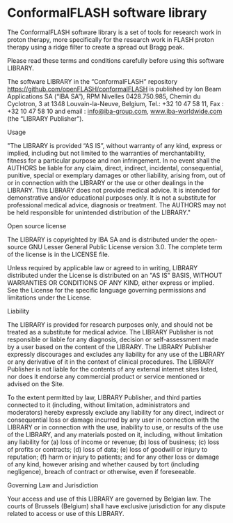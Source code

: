 # ConformalFLASH software library

The ConformalFLASH software library is a set of tools for research work in proton therapy, more specifically for the research work in FLASH proton therapy using a ridge filter to create a spread out Bragg peak.  

Please read these terms and conditions carefully before using this software LIBRARY.

The software LIBRARY in the “ConformalFLASH” repository https://github.com/openFLASH/conformalFLASH is published by Ion Beam Applications SA (“IBA SA”), RPM Nivelles 0428.750.985, Chemin du Cyclotron, 3 at 1348 Louvain-la-Neuve, Belgium, Tel.: +32 10 47 58 11, Fax : +32 10 47 58 10 and email : info@iba-group.com, www.iba-worldwide.com (the “LIBRARY Publisher”).

Usage

"The LIBRARY is provided “AS IS”, without warranty of any kind, express or implied, including but not limited to the warranties of merchantability, fitness for a particular purpose and non infringement. In no event shall the AUTHORS be liable for any claim, direct, indirect, incidental, consequential, punitive, special or exemplary damages or other liability, arising from, out of or in connection with the LIBRARY or the use or other dealings in the LIBRARY. This LIBRARY does not provide medical advice. It is intended for demonstrative and/or educational purposes only. It is not a substitute for professional medical advice, diagnosis or treatment. The AUTHORS may not be held responsible for unintended distribution of the LIBRARY."

Open source license

The LIBRARY is copyrighted by IBA SA and is distributed under the open-source GNU Lesser General Public License version 3.0. The complete term of the license is in the LICENSE file.

Unless required by applicable law or agreed to in writing, LIBRARY distributed under the License is distributed on an "AS IS" BASIS, WITHOUT WARRANTIES OR CONDITIONS OF ANY KIND, either express or implied. See the License for the specific language governing permissions and limitations under the License.

Liability

The LIBRARY is provided for research purposes only, and should not be treated as a substitute for medical advice. The LIBRARY Publisher is not responsible or liable for any diagnosis, decision or self-assessment made by a user based on the content of the LIBRARY. The LIBRARY Publisher expressly discourages and excludes any liability for any use of the LIBRARY or any derivative of it in the context of clinical procedures. The LIBRARY Publisher is not liable for the contents of any external internet sites listed, nor does it endorse any commercial product or service mentioned or advised on the Site.

To the extent permitted by law, LIBRARY Publisher, and third parties connected to it (including, without limitation, administrators and moderators) hereby expressly exclude any liability for any direct, indirect or consequential loss or damage incurred by any user in connection with the LIBRARY or in connection with the use, inability to use, or results of the use of the LIBRARY, and any materials posted on it, including, without limitation any liability for (a) loss of income or revenue; (b) loss of business; (c) loss of profits or contracts; (d) loss of data; (e) loss of goodwill or injury to reputation; (f) harm or injury to patients; and for any other loss or damage of any kind, however arising and whether caused by tort (including negligence), breach of contract or otherwise, even if foreseeable.

Governing Law and Jurisdiction

Your access and use of this LIBRARY are governed by Belgian law. The courts of Brussels (Belgium) shall have exclusive jurisdiction for any dispute related to access or use of this LIBRARY.

